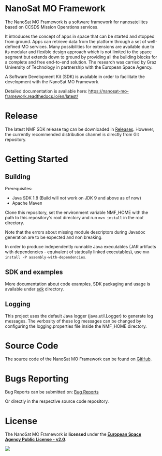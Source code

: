 # NanoSat MO Framework
The NanoSat MO Framework is a software framework for nanosatellites based on CCSDS Mission Operations services.

It introduces the concept of apps in space that can be started and stopped from ground. Apps can retrieve data from the platform through a set of well-defined MO services. Many possibilities for extensions are available due to its modular and flexible design approach which is not limited to the space segment but extends down to ground by providing all the building blocks for a complete and free end-to-end solution. The research was carried by Graz University of Technology in partnership with the European Space Agency.

A Software Development Kit (SDK) is available in order to facilitate the development with the NanoSat MO Framework.

Detailed documentation is available here: https://nanosat-mo-framework.readthedocs.io/en/latest/

# Release
The latest NMF SDK release tag can be downloaded in [Releases]. However, the currently recommended distribution channel is directly from Git repository.

# Getting Started

## Building
Prerequisites:
- Java SDK 1.8 (Build will not work on JDK 9 and above as of now)
- Apache Maven

Clone this repository, set the environment variable NMF\_HOME with the path to this repository's root directory and run `mvn install` in the root directory.

Note that the errors about missing module descriptors during Javadoc generation are to be expected and non breaking.

In order to produce independently runnable Java executables (JAR artifacts with dependencies - equivalent of statically linked executables), use `mvn install -P assembly-with-dependencies`.

## SDK and examples
More documentation about code examples, SDK packaging and usage is available under [sdk](sdk) directory.

## Logging
This project uses the default Java logger (java.util.Logger) to generate log messages. The verbosity of these log messages can be changed by configuring the logging.properties file inside the NMF\_HOME directory.

# Source Code
The source code of the NanoSat MO Framework can be found on [GitHub].

# Bugs Reporting
Bug Reports can be submitted on: [Bug Reports]

Or directly in the respective source code repository.

# License
The NanoSat MO Framework is **licensed** under the **[European Space Agency Public License - v2.0]**.

[![][ESAImage]][website]
	
	
[ESAImage]: http://www.esa.int/esalogo/images/logotype/img_colorlogo_darkblue.gif
[European Space Agency Public License - v2.0]: https://github.com/esa/CCSDS_MO_TRANS/blob/master/LICENCE.md
[GitHub]: https://github.com/esa
[Releases]: https://github.com/esa/nanosat-mo-framework/releases
[Bug Reports]: https://github.com/esa/nanosat-mo-framework/issues
[website]: http://www.esa.int/

